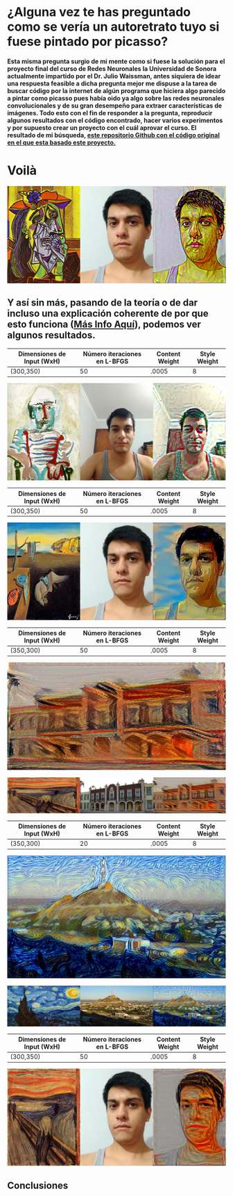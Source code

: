 # ¿Alguna vez te has preguntado como se vería un autoretrato tuyo si fuese pintado por picasso?
#### Esta misma pregunta surgio de mi mente como si fuese la solución para el proyecto final del curso de Redes Neuronales la Universidad de Sonora actualmente impartido por el Dr. Julio Waissman, antes siquiera de idear una respuesta feasible a dicha pregunta mejor me dispuse a la tarea de buscar código por la internet de algún programa que hiciera algo parecido a pintar como picasso pues había oido ya algo sobre las redes neuronales convolucionales y de su gran desempeño para extraer características de imágenes. Todo esto con el fin de responder a la pregunta, reproducir algunos resultados con el código encontrado, hacer varios experimentos y por supuesto crear un proyecto con el cuál aprovar el curso. El resultado de mi búsqueda, [este repositorio Github con el código original en el que esta basado este proyecto.](https://github.com/gsurma/style_transfer) 

# Voilà
![](/images/1944x3_2592_ww_self2.jpg)

## Y así sin más, pasando de la teoría o de dar incluso una explicación coherente de por que esto funciona ([Más Info Aquí](https://towardsdatascience.com/style-transfer-styling-images-with-convolutional-neural-networks-7d215b58f461)), podemos ver algunos resultados.


**Dimensiones de Input (WxH)** | **Número iteraciones en L-BFGS** | **Content Weight** | **Style Weight**
------------ | ------------- | -------------- | ----------------
(300,350) | 50 |   .0005       |    8     |

![](/images/sentado.jpg)


**Dimensiones de Input (WxH)** | **Número iteraciones en L-BFGS** | **Content Weight** | **Style Weight**
------------ | ------------- | -------------- | ----------------
(300,350) | 50 |   .0005       |    8     |

![](/images/persistencia.jpg)


**Dimensiones de Input (WxH)** | **Número iteraciones en L-BFGS** | **Content Weight** | **Style Weight**
------------ | ------------- | -------------- | ----------------
(350,300) | 50 |   .0005       |    8     |


![](/images/rectoria1.jpg)


![](/images/rectoria2.jpg)


**Dimensiones de Input (WxH)** | **Número iteraciones en L-BFGS** | **Content Weight** | **Style Weight**
------------ | ------------- | -------------- | ----------------
(350,300) | 20 |   .0005       |    8     |



![](/images/noche1.jpg)


![](/images/noche2.jpg)

**Dimensiones de Input (WxH)** | **Número iteraciones en L-BFGS** | **Content Weight** | **Style Weight**
------------ | ------------- | -------------- | ----------------
(300,350) | 50 |   .0005       |    8     |



![](/images/grito.jpg)





## Conclusiones


